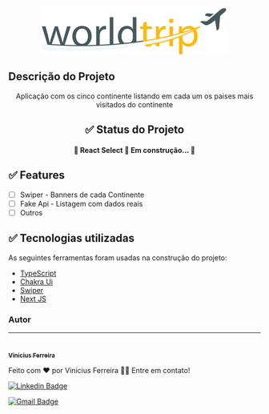 <div align="center">
  <img src="public//Logo.svg" alt="Logo" />
</div>

## Descrição do Projeto

<p align="center">
  Aplicação com os cinco continente listando em cada um os paises mais visitados
  do continente
</p>

<h2 align="center">✅ Status do Projeto</h2>
<h4 align="center">🚧 React Select 🚀 Em construção... 🚧</h4>

## ✅ Features

- [ ] Swiper - Banners de cada Continente
- [ ] Fake Api - Listagem com dados reais
- [ ] Outros

## ✅ Tecnologias utilizadas

As seguintes ferramentas foram usadas na construção do projeto:

- [TypeScript](https://www.typescriptlang.org/)
- [Chakra Ui](https://chakra-ui.com/)
- [Swiper](https://swiperjs.com/react)
- [Next JS](https://nextjs.org/)

### Autor

---

<a href="https://blog.rocketseat.com.br/author/thiago/">
 <img style="border-radius: 50%;" src="https://avatars3.githubusercontent.com/u/380327?s=460&u=61b426b901b8fe02e12019b1fdb67bf0072d4f00&v=4" width="100px;" alt=""/>
 <br />
 <sub><b>Vinicius Ferreira</b></sub></a>

Feito com ❤️ por Vinicius Ferreira 👋🏽 Entre em contato!

[![Linkedin Badge](https://img.shields.io/badge/-Thiago-blue?style=flat-square&logo=Linkedin&logoColor=white&link=https://www.linkedin.com/in/tgmarinho/)](www.linkedin.com/in/viniciusfg05)

[![Gmail Badge](https://img.shields.io/badge/-tgmarinho@gmail.com-c14438?style=flat-square&logo=Gmail&logoColor=white&link=mailto:tgmarinho@gmail.com)](mailto:tgmarinho@gmail.com)

